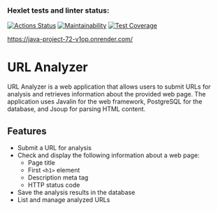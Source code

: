 ### Hexlet tests and linter status:
[![Actions Status](https://github.com/ddm14159/java-project-72/actions/workflows/hexlet-check.yml/badge.svg)](https://github.com/ddm14159/java-project-72/actions)
[![Maintainability](https://api.codeclimate.com/v1/badges/514d1912ee4dfa5e706d/maintainability)](https://codeclimate.com/github/ddm14159/java-project-72/maintainability)
[![Test Coverage](https://api.codeclimate.com/v1/badges/514d1912ee4dfa5e706d/test_coverage)](https://codeclimate.com/github/ddm14159/java-project-72/test_coverage)


https://java-project-72-v1op.onrender.com/


# URL Analyzer

URL Analyzer is a web application that allows users to submit URLs for analysis and retrieves information about the provided web page. The application uses Javalin for the web framework, PostgreSQL for the database, and Jsoup for parsing HTML content.

## Features

- Submit a URL for analysis
- Check and display the following information about a web page:
  - Page title
  - First `<h1>` element
  - Description meta tag
  - HTTP status code
- Save the analysis results in the database
- List and manage analyzed URLs
